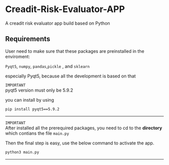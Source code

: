 # Creadit-Risk-Evaluator-APP

A creadit risk evaluator app build based on Python


## Requirements

User need to make sure that these packages are preinstalled in the enviroment:

``Pyqt5``, ``numpy``, ``pandas``,``pickle`` , and ``sklearn``

especially Pyqt5, because all the development is based on that



`IMPORTANT` \
pyqt5 version must only be 5.9.2 

you can install by using 
```bash
pip install pyqt5==5.9.2
```

***********************************************





`IMPORTANT` \
After installed all the prerequired packages, you need to cd to the <strong>directory</strong> which contians the file ``main.py``



Then the final step is easy, use the below command to activate the app.

```bash
python3 main.py
```
***********************************************
